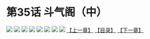# 第35话 斗气阁（中）
![](https://mhpic.xiaomingtaiji.net/comic/D/斗破苍穹拆分版/35话/1.jpg-zymk.middle.webp)
![](https://mhpic.xiaomingtaiji.net/comic/D/斗破苍穹拆分版/35话/2.jpg-zymk.middle.webp)
![](https://mhpic.xiaomingtaiji.net/comic/D/斗破苍穹拆分版/35话/3.jpg-zymk.middle.webp)
![](https://mhpic.xiaomingtaiji.net/comic/D/斗破苍穹拆分版/35话/4.jpg-zymk.middle.webp)
![](https://mhpic.xiaomingtaiji.net/comic/D/斗破苍穹拆分版/35话/5.jpg-zymk.middle.webp)
![](https://mhpic.xiaomingtaiji.net/comic/D/斗破苍穹拆分版/35话/6.jpg-zymk.middle.webp)
![](https://mhpic.xiaomingtaiji.net/comic/D/斗破苍穹拆分版/35话/7.jpg-zymk.middle.webp)
![](https://mhpic.xiaomingtaiji.net/comic/D/斗破苍穹拆分版/35话/8.jpg-zymk.middle.webp)
[【上一章】](./34.md)
[【目录】](./README.md)
[【下一章】](./36.md)
